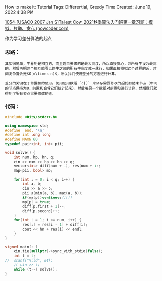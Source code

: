 How to make it: Tutorial
Tags: Differential, Greedy
Time Created: June 19, 2022 4:38 PM

[1054-[USACO 2007 Jan S]Tallest Cow_2021秋季算法入门班第一章习题：模拟、枚举、贪心 (nowcoder.com)](https://ac.nowcoder.com/acm/contest/20960/1054)

作为学习差分算法的起点

### 思路：

    其实很简单，牛看到是相互的，而且题目要求的是最大高度，所以直接贪心，将所有牛设为最高的。然后再把两个相互能看见的牛之间的所有牛高度减一就行，如果直接模拟这个过程的话，时间复杂度会是$O(m\times n)$，所以我们使用差分的方法进行计算。

    差分的关键在于前置和的使用，使用使用数组 `c[]` 来储存需要修改的起始和结束节点（中间的节点保持为0，前置和会将它们统计起来），然后用另一个数组对前置和进行计算，然后我们就得到了所有节点需要修改的值。

### 代码：

```cpp
#include <bits/stdc++.h>

using namespace std;
#define  endl '\n'
#define int long long
#define MAXN 60
typedef pair<int, int> pii;

void solve() {
	int num, hp, hn, q;
	cin >> num >> hp >> hn >> q;
	vector<int> diff(num + 1), res(num + 1);
	map<pii, bool> mp;

	for(int i = 0; i < q; i++) {
		int a, b;
		cin >> a >> b;
		pii p(min(a, b), max(a, b));
		if(mp[p])continue;//!!!
		mp[p] = true;
		diff[p.first + 1]--;
		diff[p.second]++;
	}
	for(int i = 1; i <= num; i++) {
		res[i] = res[i - 1] + diff[i];
		cout << hn + res[i] << endl;
	}
}

signed main() {
	cin.tie(nullptr)->sync_with_stdio(false);
	int t = 1;
//	scanf("%lld", &t);
	// cin >> t;
	while (t--) solve();
}
```
